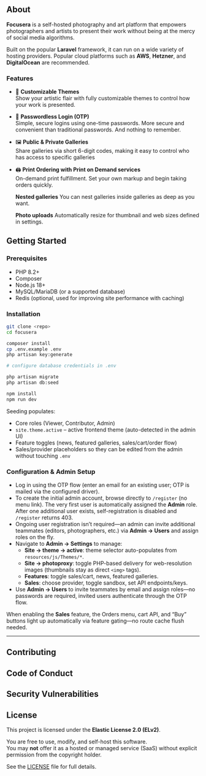 #

## About

**Focusera** is a self-hosted photography and art platform that empowers photographers and artists to present their work without being at the mercy of social media algorithms.

Built on the popular **Laravel** framework, it can run on a wide variety of hosting providers. Popular cloud platforms such as **AWS**, **Hetzner**, and **DigitalOcean** are recommended.

### Features

-   🎨 **Customizable Themes**  
    Show your artistic flair with fully customizable themes to control how your work is presented.

-   🔐 **Passwordless Login (OTP)**  
    Simple, secure logins using one-time passwords. More secure and convenient than traditional passwords. And nothing to remember.

-   🖼️ **Public & Private Galleries**  
    Share galleries via short 6-digit codes, making it easy to control who has access to specific galleries

-   🖨️ **Print Ordering with Print on Demand services**  
    On-demand print fulfillment. Set your own markup and begin taking orders quickly.

    **Nested galleries**
    You can nest galleries inside galleries as deep as you want.

    **Photo uploads**
    Automatically resize for thumbnail and web sizes defined in settings.

## Getting Started

### Prerequisites

-   PHP 8.2+
-   Composer
-   Node.js 18+
-   MySQL/MariaDB (or a supported database)
-   Redis (optional, used for improving site performance with caching)

### Installation

```bash
git clone <repo>
cd focusera

composer install
cp .env.example .env
php artisan key:generate

# configure database credentials in .env

php artisan migrate
php artisan db:seed

npm install
npm run dev
```

Seeding populates:

-   Core roles (Viewer, Contributor, Admin)
-   `site.theme.active` – active frontend theme (auto-detected in the admin UI)
-   Feature toggles (news, featured galleries, sales/cart/order flow)
-   Sales/provider placeholders so they can be edited from the admin without touching `.env`

### Configuration & Admin Setup

-   Log in using the OTP flow (enter an email for an existing user; OTP is mailed via the configured driver).
-   To create the initial admin account, browse directly to `/register` (no menu link). The very first user is automatically assigned the **Admin** role. After one additional user exists, self-registration is disabled and `/register` returns 403.
-   Ongoing user registration isn’t required—an admin can invite additional teammates (editors, photographers, etc.) via **Admin → Users** and assign roles on the fly.
-   Navigate to **Admin → Settings** to manage:
    -   **Site → theme → active**: theme selector auto-populates from `resources/js/Themes/*`.
    -   **Site → photoproxy**: toggle PHP-based delivery for web-resolution images (thumbnails stay as direct `<img>` tags).
    -   **Features**: toggle sales/cart, news, featured galleries.
    -   **Sales**: choose provider, toggle sandbox, set API endpoints/keys.
-   Use **Admin → Users** to invite teammates by email and assign roles—no passwords are required, invited users authenticate through the OTP flow.

When enabling the **Sales** feature, the Orders menu, cart API, and “Buy” buttons light up automatically via feature gating—no route cache flush needed.

---

## Contributing

## Code of Conduct

## Security Vulnerabilities

## License

This project is licensed under the **Elastic License 2.0 (ELv2)**.

You are free to use, modify, and self-host this software.  
You may **not** offer it as a hosted or managed service (SaaS) without explicit permission from the copyright holder.

See the [LICENSE](./LICENSE) file for full details.

